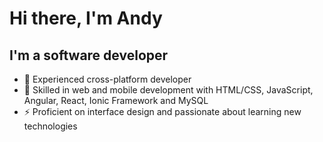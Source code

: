 # Hi there, I'm Andy

## I'm a software developer

- 🌱 Experienced cross-platform developer
- 🥅 Skilled in web and mobile development with HTML/CSS, JavaScript, Angular, React, Ionic Framework and MySQL
- ⚡ Proficient on interface design and passionate about learning new technologies
